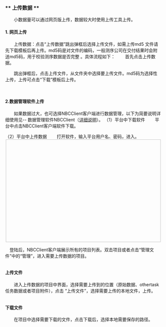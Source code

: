 ### ** 上传数据 ** 
　　小数据量可以通过网页版上传，数据较大时使用上传工具上传。
#### **1. 网页上传**
　　上传数据：点击“上传数据”跳出弹框后选择上传文件，如需上传md5 文件请先下载模板后再上传。md5码是对文件的编码，一般测序公司在交付结果时会附送md5码，用于校验测序数据是否完整 。具体流程如下：
　　首先点击上传数据。
<div style="text-align:center"><img data-src="9.png" width="600px" ></img>
</div>
　　跳出弹框后，点击上传文件，从文件夹中选择要上传文件。md5码为选择性上传，上传可点击“下载”模板后上传。
<div style="text-align:center"><img data-src="11.png" width="450px" ></img></div>

&nbsp;
#### **2.数据管理软件上传**
　　如果数据过大，也可选择NBCClient客户端进行数据管理，以下为简要说明详细使用见-- 数据管理软件NBCClient（[详细说明](filePage?path=001_帮助文档/04_数据管理软件.md)）。
（1）平台中下载软件
　　平台中点击NBCClient客户端软件下载。

<div style="text-align:center"><img data-src="1.png" width="600px"  ></img>
</div>

<div style="text-align:center">
<img data-src="2.png" width="500px"  ></img>
</div>
（2）平台中上传数据
　　打开软件，输入平台用户名、密码，进入。
<div style="text-align:center"><img data-src="6.png" width="500px" height="330px" ></img>
</div>

　登陆后，NBCClient客户端展示所有的项目列表。双击项目或者点击“管理文件”中的“管理”，进入需要上传数据的项目。
<div style="text-align:center"><img data-src="7.png" width="600px"" ></img>
</div>



#### **上传文件**
　　进入上传数据的项目中界面，选择需要上传到的位置（原始数据、othertask任务数据或者项目附件），点击 “上传文件”，选择需要上传的本地文件，上传。　
<div style="text-align:center"><img data-src="14.png" width="500px" ></img>
</div>

<div style="text-align:center">
<img data-src="15.png" width="500px" ></img>
</div>

#### **下载文件**
　　在项目中选择需要下载的文件，点击下载后，选择本地需要保存的路径。
<div style="text-align:center"><img data-src="16.png" width="500px" ></img>
</div>

<div style="text-align:center">
<img data-src="17.png" width="500px" ></img>
</div>




